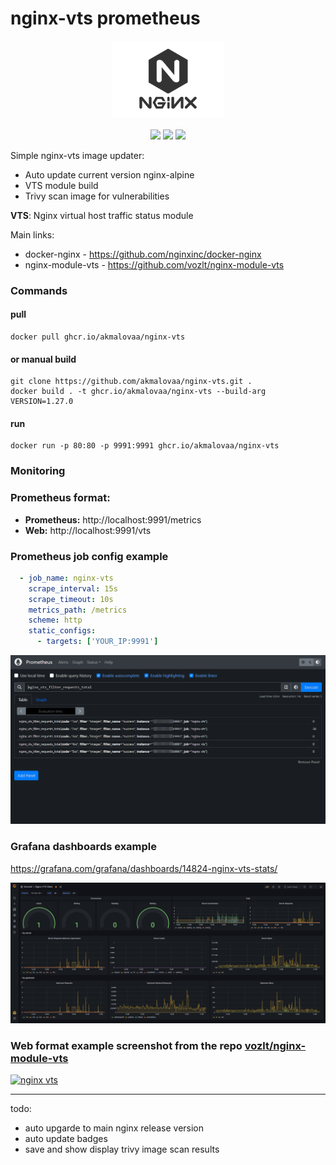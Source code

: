 # nginx-vts prometheus

<p align="center">
	<img src="./.github/img/nginx.png">
	<br><br>
  <img src="https://img.shields.io/badge/OS-alpine-0e5980.svg?style=for-the-badge">
	<img src="https://img.shields.io/badge/version-1.27.0-green.svg?style=for-the-badge">
  <img src="https://img.shields.io/badge/size-49MB-blue.svg?style=for-the-badge">
</p>

Simple nginx-vts image updater:
- Auto update current version nginx-alpine 
- VTS module build 
- Trivy scan image for vulnerabilities

**VTS**: Nginx virtual host traffic status module

Main links:
- docker-nginx - https://github.com/nginxinc/docker-nginx
- nginx-module-vts - https://github.com/vozlt/nginx-module-vts

### Commands 

#### pull
```shell
docker pull ghcr.io/akmalovaa/nginx-vts
```

#### or manual build
```shell
git clone https://github.com/akmalovaa/nginx-vts.git .
docker build . -t ghcr.io/akmalovaa/nginx-vts --build-arg VERSION=1.27.0
```

#### run
```shell
docker run -p 80:80 -p 9991:9991 ghcr.io/akmalovaa/nginx-vts
```


### Monitoring

### Prometheus format:

- **Prometheus:** http://localhost:9991/metrics
- **Web:** http://localhost:9991/vts

### Prometheus job config example

```YAML
  - job_name: nginx-vts
    scrape_interval: 15s
    scrape_timeout: 10s
    metrics_path: /metrics
    scheme: http
    static_configs:
      - targets: ['YOUR_IP:9991']
```

[![nginx prometheus](./.github/img/nginx_prometheus.png)](./.github/img/nginx_prometheus.png)


### Grafana dashboards example

https://grafana.com/grafana/dashboards/14824-nginx-vts-stats/

[![nginx grafana](./.github/img/nginx_grafana.png)](./.github/img/nginx_grafana.png)


### Web format example screenshot from the repo [vozlt/nginx-module-vts](https://github.com/vozlt/nginx-module-vts)

[![nginx vts](https://cloud.githubusercontent.com/assets/3648408/23890539/a4c0de18-08d5-11e7-9a8b-448662454854.png)](https://cloud.githubusercontent.com/assets/3648408/23890539/a4c0de18-08d5-11e7-9a8b-448662454854.png)


---
todo:
- auto upgarde to main nginx release version
- auto update badges
- save and show display trivy image scan results